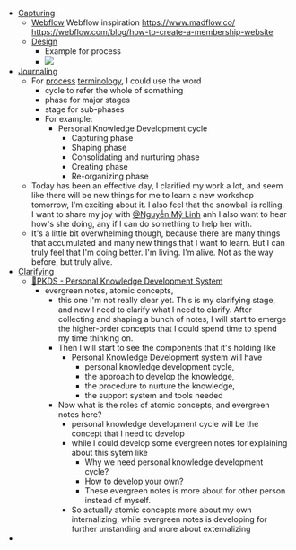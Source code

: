 - [Capturing](<Capturing.md>)
    - [Webflow](<Webflow.md>) Webflow inspiration https://www.madflow.co/ 
https://webflow.com/blog/how-to-create-a-membership-website
    - [Design](<Design.md>)
        - Example for process
        -  ![](https://i2.wp.com/blog.sukad.com/wp-content/uploads/2020/08/15_13-2.jpg?resize=625%2C189)
- [Journaling](<Journaling.md>)
    - For [process](<process.md>) [terminology](<terminology.md>), I could use the word
        - cycle to refer the whole of something
        - phase for major stages 
        - stage for sub-phases
        - For example:
            -  Personal Knowledge Development cycle
                - Capturing phase
                - Shaping phase
                - Consolidating and nurturing phase
                - Creating phase
                - Re-organizing phase
    - Today has been an effective day, I clarified my work a lot, and seem like there will be new things for me to learn a new workshop tomorrow, I'm exciting about it. I also feel that the snowball is rolling. I want to share my joy with [@Nguyễn Mỹ Linh](<@Nguyễn Mỹ Linh.md>) anh I also want to hear how's she doing, any if I can do something to help her with.
    - It's a little bit overwhelming though, because there are many things that accumulated and many new things that I want to learn. But I can truly feel that I'm doing better. I'm living. I'm alive. Not as the way before, but truly alive.
- [Clarifying](<Clarifying.md>)
    - [🌱PKDS - Personal Knowledge Development System ](<🌱PKDS - Personal Knowledge Development System .md>)
        - evergreen notes, atomic concepts,
            - this one I'm not really clear yet. This is my clarifying stage, and now I need to clarify what I need to clarify. After collecting and shaping a bunch of notes, I will start to emerge the higher-order concepts that I could spend time to spend my time thinking on. 
            - Then I will start to see the components that it's holding like
                - Personal Knowledge Development system will have 
                    - personal knowledge development cycle, 
                    - the approach to develop the knowledge, 
                    - the procedure to nurture the knowledge, 
                    - the support system and tools needed
            - Now what is the roles of atomic concepts, and evergreen notes here?
                - personal knowledge development cycle will be the concept that I need to develop 
                - while I could develop some evergreen notes for explaining about this sytem like
                    - Why we need personal knowledge development cycle?
                    - How to develop your own?
                    - These evergreen notes is more about for other person instead of myself. 
                - So actually atomic concepts more about my own internalizing, while evergreen notes is developing for further unstanding and more about externalizing
- 
